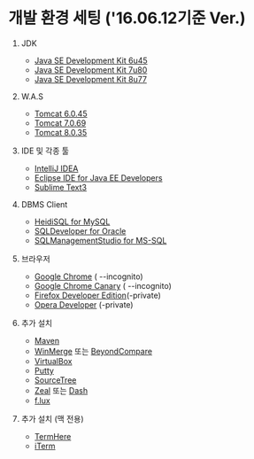 # 개발 환경 세팅 ('16.06.12기준 Ver.)

1. JDK
	- [Java SE Development Kit 6u45](http://www.oracle.com/technetwork/java/javase/downloads/java-archive-downloads-javase6-419409.html)
	- [ Java SE Development Kit 7u80](http://www.oracle.com/technetwork/java/javase/downloads/java-archive-downloads-javase7-521261.html)
	- [Java SE Development Kit 8u77](http://www.oracle.com/technetwork/java/javase/downloads/java-archive-javase8-2177648.html)


2. W.A.S
	- [Tomcat 6.0.45](https://tomcat.apache.org/download-60.cgi)
	- [Tomcat 7.0.69](https://tomcat.apache.org/download-70.cgi)
	- [Tomcat 8.0.35](https://tomcat.apache.org/download-80.cgi)


3. IDE 및 각종 툴
	- [IntelliJ IDEA](https://www.jetbrains.com/idea/download/)
	- [Eclipse IDE for Java EE Developers](https://www.eclipse.org/downloads/)
	- [Sublime Text3](https://www.sublimetext.com/3)


4. DBMS Client
	- [HeidiSQL for MySQL](http://www.heidisql.com/download.php?download=portable)
	- [SQLDeveloper for Oracle](http://www.oracle.com/technetwork/developer-tools/sql-developer/overview/index-097090.html)
	- [SQLManagementStudio for MS-SQL](https://www.microsoft.com/ko-kr/download/details.aspx?id=29062)

5. 브라우저
	- [Google Chrome](https://www.google.co.kr/chrome/browser/desktop/) ( --incognito)
	- [Google Chrome Canary](https://www.google.co.kr/chrome/browser/canary.html) ( --incognito)
	- [Firefox Developer Edition](https://www.mozilla.org/ko/firefox/developer/)(-private)
	- [Opera Developer](http://www.opera.com/ko/developer) (-private)

6. 추가 설치
	- [Maven](https://maven.apache.org/download.cgi)
	- [WinMerge](http://winmerge.org/) 또는 [BeyondCompare](http://www.scootersoftware.com/download.php)
	- [VirtualBox](https://www.virtualbox.org/)
	- [Putty](http://www.putty.org/)
	- [SourceTree](https://www.sourcetreeapp.com/)
	- [Zeal](https://zealdocs.org/) 또는 [Dash](https://kapeli.com/dash)
	- [f.lux](https://justgetflux.com/)

7. 추가 설치 (맥 전용)
	- [TermHere](https://itunes.apple.com/us/app/termhere/id1114363220?mt=12)
	- [iTerm](https://www.iterm2.com/)
